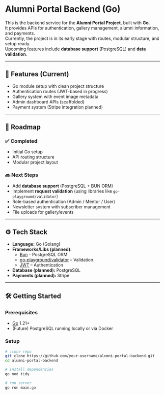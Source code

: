 # Alumni Portal Backend (Go)

This is the backend service for the **Alumni Portal Project**, built with **Go**.  
It provides APIs for authentication, gallery management, alumni information, and payments.  
Currently, the project is in its early stage with routes, modular structure, and setup ready.  
Upcoming features include **database support** (PostgreSQL) and **data validation**.

---

## 🚀 Features (Current)
- Go module setup with clean project structure
- Authentication routes (JWT-based in progress)
- Gallery system with event image metadata
- Admin dashboard APIs (scaffolded)
- Payment system (Stripe integration planned)

---

## 📌 Roadmap
### ✅ Completed
- Initial Go setup  
- API routing structure  
- Modular project layout  

### 🔜 Next Steps
- Add **database support** (PostgreSQL + BUN ORM)  
- Implement **request validation** (using libraries like `go-playground/validator`)  
- Role-based authentication (Admin / Mentor / User)  
- Newsletter system with subscriber management  
- File uploads for gallery/events  

---

## ⚙️ Tech Stack
- **Language:** Go (Golang)  
- **Frameworks/Libs (planned):**
  - [Bun](https://bun.uptrace.dev/) – PostgreSQL ORM
  - [go-playground/validator](https://github.com/go-playground/validator) – Validation
  - [JWT](https://github.com/golang-jwt/jwt) – Authentication
- **Database (planned):** PostgreSQL  
- **Payments (planned):** Stripe  

---

## 🛠️ Getting Started
### Prerequisites
- [Go](https://go.dev/dl/) 1.21+  
- (Future) PostgreSQL running locally or via Docker  

### Setup
```bash
# clone repo
git clone https://github.com/your-username/alumni-portal-backend.git
cd alumni-portal-backend

# install dependencies
go mod tidy

# run server
go run main.go
